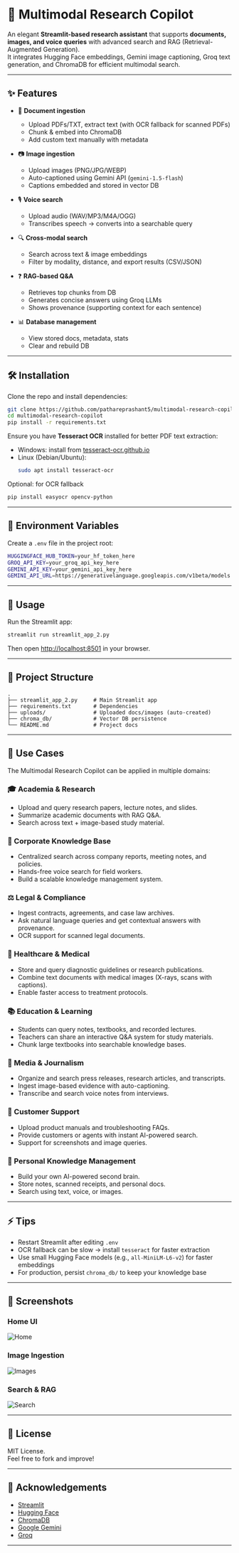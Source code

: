 # 🔎 Multimodal Research Copilot

An elegant **Streamlit-based research assistant** that supports **documents, images, and voice queries** with advanced search and RAG (Retrieval-Augmented Generation).  
It integrates Hugging Face embeddings, Gemini image captioning, Groq text generation, and ChromaDB for efficient multimodal search.

---

## ✨ Features

- 📁 **Document ingestion**  
  - Upload PDFs/TXT, extract text (with OCR fallback for scanned PDFs)  
  - Chunk & embed into ChromaDB  
  - Add custom text manually with metadata  

- 📷 **Image ingestion**  
  - Upload images (PNG/JPG/WEBP)  
  - Auto-captioned using Gemini API (`gemini-1.5-flash`)  
  - Captions embedded and stored in vector DB  

- 🎙️ **Voice search**  
  - Upload audio (WAV/MP3/M4A/OGG)  
  - Transcribes speech → converts into a searchable query  

- 🔍 **Cross-modal search**  
  - Search across text & image embeddings  
  - Filter by modality, distance, and export results (CSV/JSON)  

- ❓ **RAG-based Q&A**  
  - Retrieves top chunks from DB  
  - Generates concise answers using Groq LLMs  
  - Shows provenance (supporting context for each sentence)  

- 📊 **Database management**  
  - View stored docs, metadata, stats  
  - Clear and rebuild DB  

---

## 🛠️ Installation

Clone the repo and install dependencies:

```bash
git clone https://github.com/pathareprashant5/multimodal-research-copilot.git
cd multimodal-research-copilot
pip install -r requirements.txt
```

Ensure you have **Tesseract OCR** installed for better PDF text extraction:

- Windows: install from [tesseract-ocr.github.io](https://tesseract-ocr.github.io/)  
- Linux (Debian/Ubuntu):  
  ```bash
  sudo apt install tesseract-ocr
  ```

Optional: for OCR fallback  
```bash
pip install easyocr opencv-python
```

---

## 🔑 Environment Variables

Create a `.env` file in the project root:

```bash
HUGGINGFACE_HUB_TOKEN=your_hf_token_here
GROQ_API_KEY=your_groq_api_key_here
GEMINI_API_KEY=your_gemini_api_key_here
GEMINI_API_URL=https://generativelanguage.googleapis.com/v1beta/models
```

---

## 🚀 Usage

Run the Streamlit app:

```bash
streamlit run streamlit_app_2.py
```

Then open [http://localhost:8501](http://localhost:8501) in your browser.

---

## 📂 Project Structure

```
.
├── streamlit_app_2.py     # Main Streamlit app
├── requirements.txt       # Dependencies
├── uploads/               # Uploaded docs/images (auto-created)
├── chroma_db/             # Vector DB persistence
└── README.md              # Project docs
```

---

## 📌 Use Cases

The Multimodal Research Copilot can be applied in multiple domains:

### 🎓 Academia & Research
- Upload and query research papers, lecture notes, and slides.
- Summarize academic documents with RAG Q&A.
- Search across text + image-based study material.

### 🏢 Corporate Knowledge Base
- Centralized search across company reports, meeting notes, and policies.
- Hands-free voice search for field workers.
- Build a scalable knowledge management system.

### ⚖️ Legal & Compliance
- Ingest contracts, agreements, and case law archives.
- Ask natural language queries and get contextual answers with provenance.
- OCR support for scanned legal documents.

### 🏥 Healthcare & Medical
- Store and query diagnostic guidelines or research publications.
- Combine text documents with medical images (X-rays, scans with captions).
- Enable faster access to treatment protocols.

### 📚 Education & Learning
- Students can query notes, textbooks, and recorded lectures.
- Teachers can share an interactive Q&A system for study materials.
- Chunk large textbooks into searchable knowledge bases.

### 📰 Media & Journalism
- Organize and search press releases, research articles, and transcripts.
- Ingest image-based evidence with auto-captioning.
- Transcribe and search voice notes from interviews.

### 🤝 Customer Support
- Upload product manuals and troubleshooting FAQs.
- Provide customers or agents with instant AI-powered search.
- Support for screenshots and image queries.

### 🧠 Personal Knowledge Management
- Build your own AI-powered second brain.
- Store notes, scanned receipts, and personal docs.
- Search using text, voice, or images.

---

## ⚡ Tips

- Restart Streamlit after editing `.env`  
- OCR fallback can be slow → install `tesseract` for faster extraction  
- Use small Hugging Face models (e.g., `all-MiniLM-L6-v2`) for faster embeddings  
- For production, persist `chroma_db/` to keep your knowledge base  

---

## 📸 Screenshots

### Home UI
![Home](screenshots/home.png)

### Image Ingestion
![Images](screenshots/images.png)

### Search & RAG
![Search](screenshots/search.png)



---

## 📜 License

MIT License.  
Feel free to fork and improve!

---

## 🙌 Acknowledgements

- [Streamlit](https://streamlit.io/)  
- [Hugging Face](https://huggingface.co/)  
- [ChromaDB](https://www.trychroma.com/)  
- [Google Gemini](https://deepmind.google/technologies/gemini/)  
- [Groq](https://groq.com/)  

---
